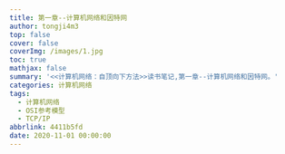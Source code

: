 ```yaml
---
title: 第一章--计算机网络和因特网
author: tongji4m3
top: false
cover: false
coverImg: /images/1.jpg
toc: true
mathjax: false
summary: '<<计算机网络：自顶向下方法>>读书笔记,第一章--计算机网络和因特网。'
categories: 计算机网络
tags:
  - 计算机网络
  - OSI参考模型
  - TCP/IP
abbrlink: 4411b5fd
date: 2020-11-01 00:00:00
---
```

